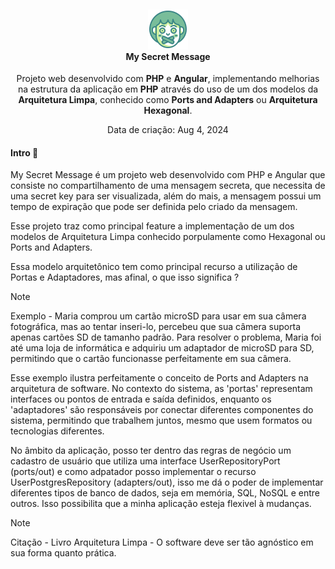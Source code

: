 <h4 align="center">
  <br />
  <img src="resources/github/icon.png">
  <br />
    My Secret Message
  <br />
</h4>

<p align="center">
</p>

<p align="center">
  Projeto web desenvolvido com <strong>PHP</strong> e <strong>Angular</strong>, implementando melhorias na estrutura da aplicação em <strong>PHP</strong> através do uso de um dos modelos da <strong>Arquitetura Limpa</strong>, conhecido como <strong>Ports and Adapters</strong> ou <strong>Arquitetura Hexagonal</strong>.
</p>

<p align="center">Data de criação: Aug 4, 2024</p>

#### Intro 📃

My Secret Message é um projeto web desenvolvido com PHP e Angular que consiste no compartilhamento de uma mensagem secreta, que necessita de uma secret key para ser visualizada, além do mais, a mensagem possui um tempo de expiração que pode ser definida pelo criado da mensagem.


Esse projeto traz como principal feature a implementação de um dos modelos de Arquitetura Limpa conhecido porpulamente como Hexagonal ou Ports and Adapters.

Essa modelo arquitetônico tem como principal recurso a utilização de Portas e Adaptadores, mas afinal, o que isso significa ?

> [!NOTE] 
> 
> Exemplo - Maria comprou um cartão microSD para usar em sua câmera fotográfica, mas ao tentar inseri-lo, percebeu que sua câmera suporta apenas cartões SD de tamanho padrão. Para resolver o problema, Maria foi até uma loja de informática e adquiriu um adaptador de microSD para SD, permitindo que o cartão funcionasse perfeitamente em sua câmera.
>
> 

Esse exemplo ilustra perfeitamente o conceito de Ports and Adapters na arquitetura de software. No contexto do sistema, as 'portas' representam interfaces ou pontos de entrada e saída definidos, enquanto os 'adaptadores' são responsáveis por conectar diferentes componentes do sistema, permitindo que trabalhem juntos, mesmo que usem formatos ou tecnologias diferentes. 

No âmbito da aplicação, posso ter dentro das regras de negócio um cadastro de usuário que utiliza uma interface UserRepositoryPort (ports/out) e como adpatador posso implementar o recurso UserPostgresRepository (adapters/out), isso me dá o poder de implementar diferentes tipos de banco de dados, seja em memória, SQL, NoSQL e entre outros. Isso possibilita que a minha aplicação esteja flexivel à mudanças.

> [!NOTE] 
> Citação - Livro Arquitetura Limpa - O software deve ser tão agnóstico em sua forma quanto prática.
>
> 